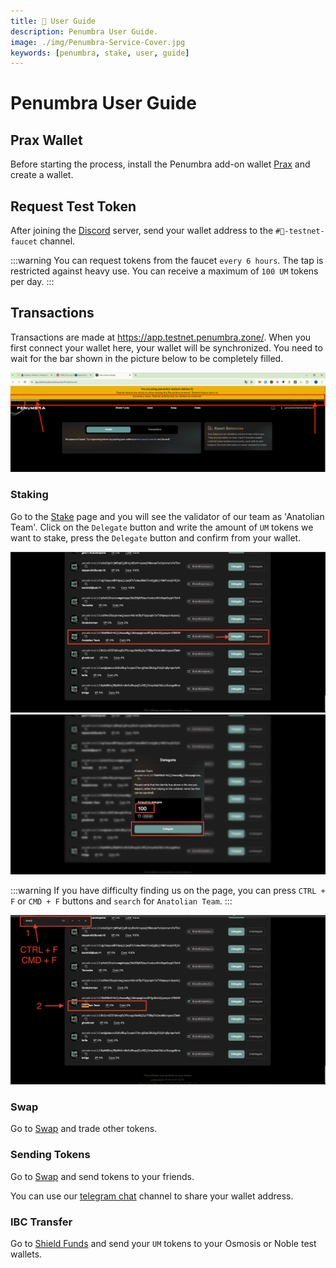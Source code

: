 ```yaml
---
title: 👤 User Guide
description: Penumbra User Guide.
image: ./img/Penumbra-Service-Cover.jpg
keywords: [penumbra, stake, user, guide]
---
```


# Penumbra User Guide

## Prax Wallet

Before starting the process, install the Penumbra add-on wallet [Prax](https://chromewebstore.google.com/detail/prax-wallet/lkpmkhpnhknhmibgnmmhdhgdilepfghe) and create a wallet.

## Request Test Token

After joining the [Discord](https://discord.gg/AWshYAkKTb) server, send your wallet address to the `#🚰-testnet-faucet` channel.

:::warning
You can request tokens from the faucet `every 6 hours`. The tap is restricted against heavy use. You can receive a maximum of `100 UM` tokens per day.
:::

## Transactions

Transactions are made at https://app.testnet.penumbra.zone/. When you first connect your wallet here, your wallet will be synchronized. You need to wait for the bar shown in the picture below to be completely filled.

![User Guide 4](./img/user-guide-4.png)


### Staking

Go to the [Stake](https://app.testnet.penumbra.zone/#/staking) page and you will see the validator of our team as 'Anatolian Team'. Click on the `Delegate` button and write the amount of `UM` tokens we want to stake, press the `Delegate` button and confirm from your wallet.

![User Guide 1](./img/user-guide-1.png)
![User Guide 2](./img/user-guide-2.png)

:::warning
If you have difficulty finding us on the page, you can press `CTRL + F` or `CMD + F` buttons and `search` for `Anatolian Team`.
:::

![User Guide 3](./img/user-guide-3.png)

### Swap

Go to [Swap](https://app.testnet.penumbra.zone/#/swap) and trade other tokens.

### Sending Tokens
Go to [Swap](https://app.testnet.penumbra.zone/#/send) and send tokens to your friends.

You can use our [telegram chat](https://t.me/AnatolianTeam) channel to share your wallet address.

### IBC Transfer

Go to [Shield Funds](https://app.testnet.penumbra.zone/#/ibc) and send your `UM` tokens to your Osmosis or Noble test wallets.